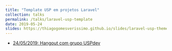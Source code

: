```yaml
---
title: "Template USP em projetos Laravel"
collection: talks
permalink: /talks/laravel-usp-template
date: 2019-05-24
slides: https://thiagogomesverissimo.github.io/slides/laravel-usp-theme/
---
```

 
<ul>
  <li> <a href="https://www.youtube.com/watch?v=WWYW0R1w234&t=506s">
    24/05/2019: Hangout com grupo USPdev
    <i class="fab fa-youtube"></i></a>
  </li>
</ul>
